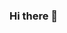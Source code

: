 ### Hi there 👋

<!--
**DamionSmith/DamionSmith** is a ✨ _special_ ✨ repository because its `README.md` (this file) appears on your GitHub profile.



- 🔭 I’m currently working on getting good grades 😮‍💨
- 🌱 I’m currently learning Data Science at The Knowledge House
- 👯 I’m looking to collaborate on future projects 
- 🤔 I’m looking for help with improving my repos
- 💬 Ask me about my favorite games!
- ⚡ Fun fact: i plya 3+ instrumments...guess one
-->
